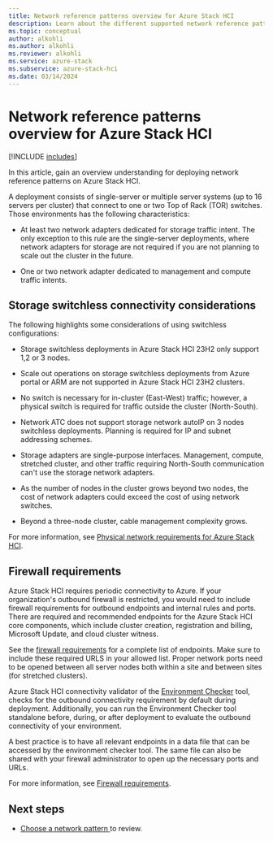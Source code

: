 ```yaml
---
title: Network reference patterns overview for Azure Stack HCI
description: Learn about the different supported network reference patterns for Azure Stack HCI.
ms.topic: conceptual
author: alkohli
ms.author: alkohli
ms.reviewer: alkohli
ms.service: azure-stack
ms.subservice: azure-stack-hci
ms.date: 03/14/2024
---
```


# Network reference patterns overview for Azure Stack HCI

[!INCLUDE [includes](../../includes/hci-applies-to-23h2-22h2.md)]

In this article, gain an overview understanding for deploying network reference patterns on Azure Stack HCI.

A deployment consists of single-server or multiple server systems (up to 16 servers per cluster) that connect to one or two Top of Rack (TOR) switches. Those environments has the following characteristics:

- At least two network adapters dedicated for storage traffic intent. The only exception to this rule are the single-server deployments, where network adapters for storage are not required if you are not planning to scale out the cluster in the future.

- One or two network adapter dedicated to management and compute traffic intents.

## Storage switchless connectivity considerations

The following highlights some considerations of using switchless configurations:

- Storage switchless deployments in Azure Stack HCI 23H2 only support 1,2 or 3 nodes.

- Scale out operations on storage switchless deployments from Azure portal or ARM are not supported in Azure Stack HCI 23H2 clusters.  

- No switch is necessary for in-cluster (East-West) traffic; however, a physical switch is required for traffic outside the cluster (North-South).

- Network ATC does not support storage network autoIP on 3 nodes switchless deployments. Planning is required for IP and subnet addressing schemes.

- Storage adapters are single-purpose interfaces. Management, compute, stretched cluster, and other traffic requiring North-South communication can't use the storage network adapters.

- As the number of nodes in the cluster grows beyond two nodes, the cost of network adapters could exceed the cost of using network switches.

- Beyond a three-node cluster, cable management complexity grows.

For more information, see [Physical network requirements for Azure Stack HCI](../concepts/physical-network-requirements.md).

## Firewall requirements

Azure Stack HCI requires periodic connectivity to Azure. If your organization's outbound firewall is restricted, you would need to include firewall requirements for outbound endpoints and internal rules and ports. There are required and recommended endpoints for the Azure Stack HCI core components, which include cluster creation, registration and billing, Microsoft Update, and cloud cluster witness.

See the [firewall requirements](/azure-stack/hci/concepts/firewall-requirements?tabs=allow-table) for a complete list of endpoints. Make sure to include these required URLS in your allowed list. Proper network ports need to be opened between all server nodes both within a site and between sites (for stretched clusters).

Azure Stack HCI connectivity validator of the [Environment Checker](https://www.powershellgallery.com/packages/AzStackHci.EnvironmentChecker/0.2.3-preview) tool, checks for the outbound connectivity requirement by default during deployment. Additionally, you can run the Environment Checker tool standalone before, during, or after deployment to evaluate the outbound connectivity of your environment.

A best practice is to have all relevant endpoints in a data file that can be accessed by the environment checker tool. The same file can also be shared with your firewall administrator to open up the necessary ports and URLs.

For more information, see [Firewall requirements](/azure-stack/hci/concepts/firewall-requirements?tabs=allow-table).

## Next steps

- [Choose a network pattern ](choose-network-pattern.md) to review.